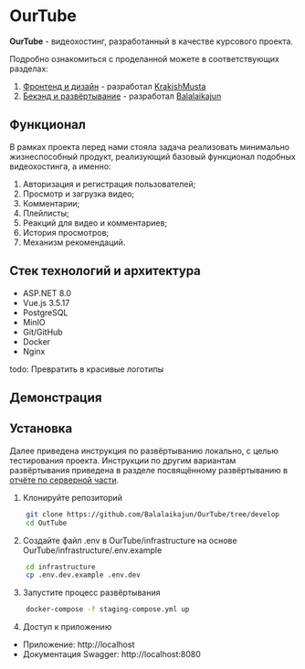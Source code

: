 # OurTube
**OurTube** - видеохостинг, разработанный в качестве курсового проекта.

Подробно ознакомиться с проделанной можете в соответствующих разделах:
1. [Фронтенд и дизайн](./Documentation/Frontend.md) - разработал [KrakishMusta](https://github.com/KrakishMusta)
2. [Бекэнд и развёртывание](./Documentation/Backend.md) - разработал [Balalaikajun ](https://github.com/Balalaikajun)

## Функционал
В рамках проекта перед нами стояла задача реализовать минимально жизнеспособный продукт, реализующий базовый функционал подобных видеохостинга, а именно: 
1. Авторизация и регистрация пользователей;
2. Просмотр и загрузка видео;
3. Комментарии;
4. Плейлисты;
5. Реакций для видео и комментариев;
6. История просмотров;
7. Механизм рекомендаций.

## Стек технологий и архитектура
- ASP.NET 8.0
- Vue.js 3.5.17
- PostgreSQL
- MinIO
- Git/GitHub
- Docker
- Nginx

todo: Превратить в красивые логотипы

## Демонстрация

## Установка
Далее приведена инструкция по развёртыванию локально, с целью тестирования проекта. Инструкции по другим вариантам развёртывания приведена в разделе посвящённому развёртыванию в [отчёте по серверной части](./Docs/Backend.md#развёртывание-). 

1. Клонируйте репозиторий
```bash
    git clone https://github.com/Balalaikajun/OurTube/tree/develop
    cd OutTube
```
2. Создайте файл .env в OurTube/infrastructure на основе OurTube/infrastructure/.env.example
```bash
    cd infrastructure
    cp .env.dev.example .env.dev
```
3. Запустите процесс развёртывания
```bash
    docker-compose -f staging-compose.yml up 
```
4. Доступ к приложению
- Приложение: http://localhost
- Документация Swagger: http://localhost:8080